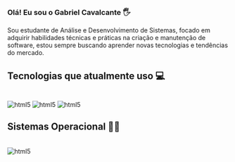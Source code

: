 
### Olá! Eu sou o Gabriel Cavalcante 🖐️

Sou estudante de Análise e Desenvolvimento de Sistemas, focado em adquirir habilidades técnicas e práticas na criação e manutenção de software, estou sempre buscando aprender novas tecnologias e tendências do mercado.


## Tecnologias que atualmente uso 💻

<div style="display: inline_block"><br/>
  <img align=center alt="html5" src="https://img.shields.io/badge/HTML5-E34F26?style=for-the-badge&logo=html5&logoColor=white" />
  <img align=center alt="html5" src="https://img.shields.io/badge/Python-3776AB?style=for-the-badge&logo=python&logoColor=white" />
  <img align=center alt="html5" src="https://img.shields.io/badge/PHP-777BB4?logo=php&logoColor=white?style=for-the-badge&logo=php3&logoColor=white" />
</div>


## Sistemas Operacional 👨‍💻
<div style="display: inline_block"><br/>
  <img align=center alt="html5" src="https://img.shields.io/badge/Windows-0078D6?style=for-the-badge&logo=windows&logoColor=white" />
</div>
